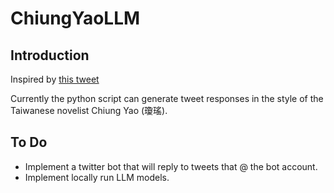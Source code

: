 # ChiungYaoLLM

## Introduction

Inspired by [this tweet](https://twitter.com/shaun_meh/status/1727156464509448276)  

Currently the python script can generate tweet responses in the style of the Taiwanese novelist Chiung Yao (瓊瑤).

## To Do

- Implement a twitter bot that will reply to tweets that @ the bot account.  
- Implement locally run LLM models.